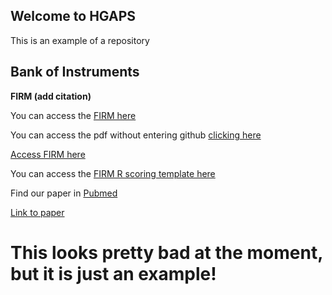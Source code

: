 ## Welcome to HGAPS 

This is an example of a repository

## Bank of Instruments

**FIRM (add citation)**

You can access the [FIRM here](https://github.com/hgaps/hgaps.github.io/blob/firm/firm/firma.pdf)

You can access the pdf without entering github [clicking here](https://nbviewer.jupyter.org/github/hgaps/hgaps.github.io/blob/firm/firm/firma.pdf)

<a href="https://github.com/hgaps/hgaps.github.io/blob/firm/firm/firma.pdf" target="_blank"> Access FIRM here</a>

You can access the [FIRM R scoring template here](https://github.com/hgaps/hgaps.github.io/blob/firm/firm/scoring.R)

Find our paper in [Pubmed](https://pubmed.ncbi.nlm.nih.gov/22800090/)

<a href="https://pubmed.ncbi.nlm.nih.gov/22800090" target="_blank"> Link to paper</a> 


# This looks pretty bad at the moment, but it is just an example!

